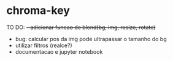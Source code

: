 # chroma-key

TO DO:
~~- adicionar funcao de blend(bg, img, resize, rotate)~~
- bug: calcular pos da img pode ultrapassar o tamanho do bg
- utilizar filtros (realce?)
- documentacao e jupyter notebook

